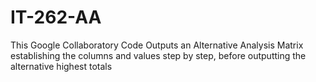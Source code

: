 # IT-262-AA
This Google Collaboratory Code Outputs an Alternative Analysis Matrix establishing the columns and values step by step, before outputting the alternative highest totals
